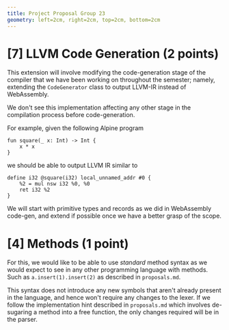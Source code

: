 ```yaml
---
title: Project Proposal Group 23
geometry: left=2cm, right=2cm, top=2cm, bottom=2cm
---
```


# [7] LLVM Code Generation (2 points)

This extension will involve modifying the code-generation stage of the compiler
that we have been working on throughout the semester; namely, extending the 
`CodeGenerator` class to output LLVM-IR instead of WebAssembly.

We don't see this implementation affecting any other stage in the compilation 
process before code-generation.

For example, given the following Alpine program

```
fun square(_ x: Int) -> Int {
    x * x
}
```

we should be able to output LLVM IR similar to

```
define i32 @square(i32) local_unnamed_addr #0 {
    %2 = mul nsw i32 %0, %0
    ret i32 %2
}
```

We will start with primitive types and records as we did in WebAssembly 
code-gen, and extend if possible once we have a better grasp of the scope.

# [4] Methods (1 point)

For this, we would like to be able to use *standard* method syntax as we would
expect to see in any other programming language with methods. Such as 
`a.insert(1).insert(2)` as described in `proposals.md`.

This syntax does not introduce any new symbols that aren't already present in 
the language, and hence won't require any changes to the lexer. If we follow 
the implementation hint described in `proposals.md` which involves de-sugaring
a method into a free function, the only changes required will be in the parser.

